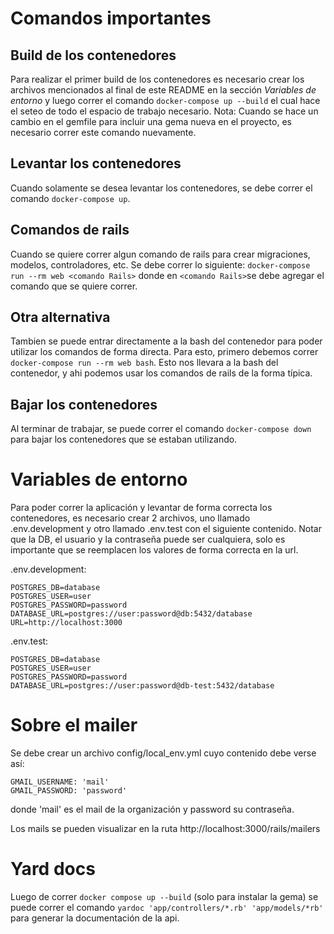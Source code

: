 # Comandos importantes

## Build de los contenedores

Para realizar el primer build de los contenedores es necesario crear los archivos mencionados al final de este README en la sección _Variables de entorno_ y luego correr el comando `docker-compose up --build` el cual hace el seteo de todo el espacio de trabajo necesario.
Nota: Cuando se hace un cambio en el gemfile para incluir una gema nueva en el proyecto, es necesario correr este comando nuevamente.

## Levantar los contenedores

Cuando solamente se desea levantar los contenedores, se debe correr el comando `docker-compose up`.

## Comandos de rails

Cuando se quiere correr algun comando de rails para crear migraciones, modelos, controladores, etc. Se debe correr lo siguiente: `docker-compose run --rm web <comando Rails>` donde en `<comando Rails>`se debe agregar el comando que se quiere correr.

## Otra alternativa

Tambien se puede entrar directamente a la bash del contenedor para poder utilizar los comandos de forma directa. Para esto, primero debemos correr `docker-compose run --rm web bash`. Esto nos llevara a la bash del contenedor, y ahi podemos usar los comandos de rails de la forma típica.

## Bajar los contenedores

Al terminar de trabajar, se puede correr el comando `docker-compose down` para bajar los contenedores que se estaban utilizando.

# Variables de entorno

Para poder correr la aplicación y levantar de forma correcta los contenedores, es necesario crear 2 archivos, uno llamado .env.development y otro llamado .env.test con el siguiente contenido. Notar que la DB, el usuario y la contraseña puede ser cualquiera, solo es importante que se reemplacen los valores de forma correcta en la url.

.env.development:

```
POSTGRES_DB=database
POSTGRES_USER=user
POSTGRES_PASSWORD=password
DATABASE_URL=postgres://user:password@db:5432/database
URL=http://localhost:3000
```

.env.test:

```
POSTGRES_DB=database
POSTGRES_USER=user
POSTGRES_PASSWORD=password
DATABASE_URL=postgres://user:password@db-test:5432/database
```

# Sobre el mailer

Se debe crear un archivo config/local_env.yml cuyo contenido debe verse así:
```
GMAIL_USERNAME: 'mail'
GMAIL_PASSWORD: 'password'
```
donde 'mail' es el mail de la organización y password su contraseña.

Los mails se pueden visualizar en la ruta http://localhost:3000/rails/mailers

# Yard docs
Luego de correr `docker compose up --build` (solo para instalar la gema) se puede correr el comando `yardoc 'app/controllers/*.rb' 'app/models/*rb'` para generar la documentación de la api.
